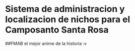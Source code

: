 # Sistema de administracion y localizacion de nichos para el Camposanto Santa Rosa

##FMAB el mejor anime de la historia :v
